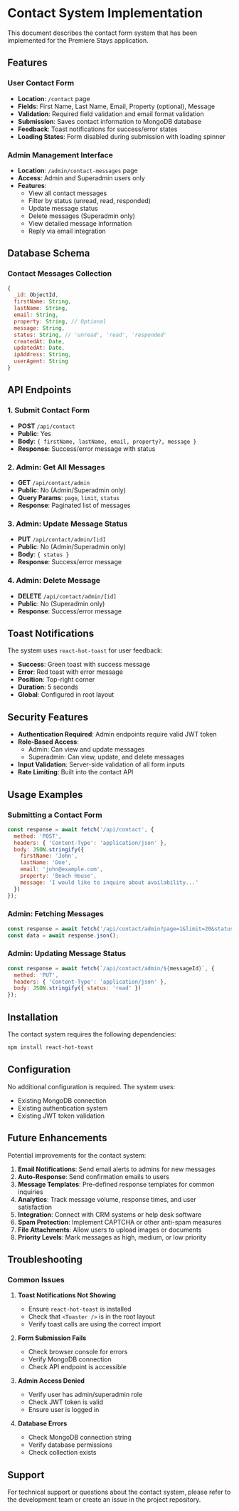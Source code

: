 # Contact System Implementation

This document describes the contact form system that has been implemented for the Premiere Stays application.

## Features

### User Contact Form
- **Location**: `/contact` page
- **Fields**: First Name, Last Name, Email, Property (optional), Message
- **Validation**: Required field validation and email format validation
- **Submission**: Saves contact information to MongoDB database
- **Feedback**: Toast notifications for success/error states
- **Loading States**: Form disabled during submission with loading spinner

### Admin Management Interface
- **Location**: `/admin/contact-messages` page
- **Access**: Admin and Superadmin users only
- **Features**:
  - View all contact messages
  - Filter by status (unread, read, responded)
  - Update message status
  - Delete messages (Superadmin only)
  - View detailed message information
  - Reply via email integration

## Database Schema

### Contact Messages Collection
```javascript
{
  _id: ObjectId,
  firstName: String,
  lastName: String,
  email: String,
  property: String, // Optional
  message: String,
  status: String, // 'unread', 'read', 'responded'
  createdAt: Date,
  updatedAt: Date,
  ipAddress: String,
  userAgent: String
}
```

## API Endpoints

### 1. Submit Contact Form
- **POST** `/api/contact`
- **Public**: Yes
- **Body**: `{ firstName, lastName, email, property?, message }`
- **Response**: Success/error message with status

### 2. Admin: Get All Messages
- **GET** `/api/contact/admin`
- **Public**: No (Admin/Superadmin only)
- **Query Params**: `page`, `limit`, `status`
- **Response**: Paginated list of messages

### 3. Admin: Update Message Status
- **PUT** `/api/contact/admin/[id]`
- **Public**: No (Admin/Superadmin only)
- **Body**: `{ status }`
- **Response**: Success/error message

### 4. Admin: Delete Message
- **DELETE** `/api/contact/admin/[id]`
- **Public**: No (Superadmin only)
- **Response**: Success/error message

## Toast Notifications

The system uses `react-hot-toast` for user feedback:

- **Success**: Green toast with success message
- **Error**: Red toast with error message
- **Position**: Top-right corner
- **Duration**: 5 seconds
- **Global**: Configured in root layout

## Security Features

- **Authentication Required**: Admin endpoints require valid JWT token
- **Role-Based Access**: 
  - Admin: Can view and update messages
  - Superadmin: Can view, update, and delete messages
- **Input Validation**: Server-side validation of all form inputs
- **Rate Limiting**: Built into the contact API

## Usage Examples

### Submitting a Contact Form
```javascript
const response = await fetch('/api/contact', {
  method: 'POST',
  headers: { 'Content-Type': 'application/json' },
  body: JSON.stringify({
    firstName: 'John',
    lastName: 'Doe',
    email: 'john@example.com',
    property: 'Beach House',
    message: 'I would like to inquire about availability...'
  })
});
```

### Admin: Fetching Messages
```javascript
const response = await fetch('/api/contact/admin?page=1&limit=20&status=unread');
const data = await response.json();
```

### Admin: Updating Message Status
```javascript
const response = await fetch(`/api/contact/admin/${messageId}`, {
  method: 'PUT',
  headers: { 'Content-Type': 'application/json' },
  body: JSON.stringify({ status: 'read' })
});
```

## Installation

The contact system requires the following dependencies:

```bash
npm install react-hot-toast
```

## Configuration

No additional configuration is required. The system uses:
- Existing MongoDB connection
- Existing authentication system
- Existing JWT token validation

## Future Enhancements

Potential improvements for the contact system:

1. **Email Notifications**: Send email alerts to admins for new messages
2. **Auto-Response**: Send confirmation emails to users
3. **Message Templates**: Pre-defined response templates for common inquiries
4. **Analytics**: Track message volume, response times, and user satisfaction
5. **Integration**: Connect with CRM systems or help desk software
6. **Spam Protection**: Implement CAPTCHA or other anti-spam measures
7. **File Attachments**: Allow users to upload images or documents
8. **Priority Levels**: Mark messages as high, medium, or low priority

## Troubleshooting

### Common Issues

1. **Toast Notifications Not Showing**
   - Ensure `react-hot-toast` is installed
   - Check that `<Toaster />` is in the root layout
   - Verify toast calls are using the correct import

2. **Form Submission Fails**
   - Check browser console for errors
   - Verify MongoDB connection
   - Check API endpoint is accessible

3. **Admin Access Denied**
   - Verify user has admin/superadmin role
   - Check JWT token is valid
   - Ensure user is logged in

4. **Database Errors**
   - Check MongoDB connection string
   - Verify database permissions
   - Check collection exists

## Support

For technical support or questions about the contact system, please refer to the development team or create an issue in the project repository.
